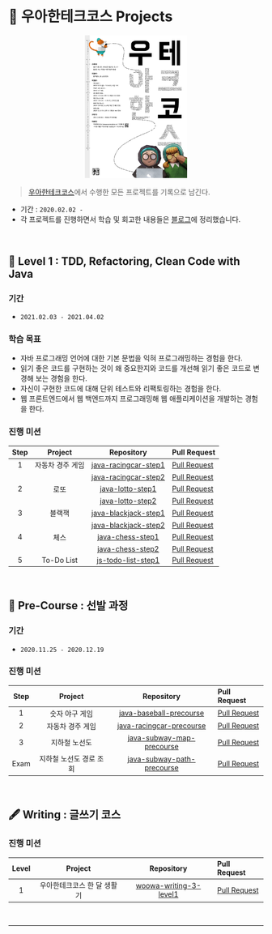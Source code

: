# 🚀 우아한테크코스 Projects

<p align="center">
    <img src="./image.jpg" alt="logo" width="40%"/>
</p>

> [우아한테크코스](https://woowacourse.github.io/)에서 수행한 모든 프로젝트를 기록으로 남긴다.

* 기간 : ``2020.02.02 - ``
* 각 프로젝트를 진행하면서 학습 및 회고한 내용들은 [블로그](https://xlffm3.github.io/tags/#%EC%9A%B0%EC%95%84%ED%95%9C%ED%85%8C%ED%81%AC%EC%BD%94%EC%8A%A4)에 정리했습니다.

<br>

## 🥚 Level 1 : TDD, Refactoring, Clean Code with Java

### 기간

* ``2021.02.03 - 2021.04.02``

### 학습 목표

* 자바 프로그래밍 언어에 대한 기본 문법을 익혀 프로그래밍하는 경험을 한다.
* 읽기 좋은 코드를 구현하는 것이 왜 중요한지와 코드를 개선해 읽기 좋은 코드로 변경해 보는 경험을 한다.
* 자신이 구현한 코드에 대해 단위 테스트와 리팩토링하는 경험을 한다.
* 웹 프론트엔드에서 웹 백엔드까지 프로그래밍해 웹 애플리케이션을 개발하는 경험을 한다.

### 진행 미션

| Step | Project | Repository | Pull Request |
|:---:|:---:|:---:|:---|
| 1 | 자동차 경주 게임 | [java-racingcar-step1](https://github.com/xlffm3/java-racingcar/tree/step1) | [Pull Request](https://github.com/woowacourse/java-racingcar/pull/165) |
|  | |  [java-racingcar-step2](https://github.com/xlffm3/java-racingcar/tree/step2) | [Pull Request](https://github.com/woowacourse/java-racingcar/pull/197) |
| 2 | 로또 | [java-lotto-step1](https://github.com/xlffm3/java-lotto/tree/step1) | [Pull Request](https://github.com/woowacourse/java-lotto/pull/228) |
|  | |  [java-lotto-step2](https://github.com/xlffm3/java-lotto/tree/step2) | [Pull Request](https://github.com/woowacourse/java-lotto/pull/282) |
| 3 | 블랙잭 | [java-blackjack-step1](https://github.com/xlffm3/java-blackjack/tree/step1) | [Pull Request](https://github.com/woowacourse/java-blackjack/pull/113) |
|  | |  [java-blackjack-step2](https://github.com/xlffm3/java-blackjack/tree/step2) | [Pull Request](https://github.com/woowacourse/java-blackjack/pull/162) |
| 4 | 체스 | [java-chess-step1](https://github.com/xlffm3/java-chess/tree/step1) | [Pull Request](https://github.com/woowacourse/java-chess/pull/174) |
|  | |  [java-chess-step2](https://github.com/xlffm3/java-chess/tree/step2) | [Pull Request](https://github.com/woowacourse/java-chess/pull/215) |
| 5 | To-Do List | [js-todo-list-step1](https://github.com/xlffm3/js-todo-list-step1/tree/step1) | [Pull Request](https://github.com/woowacourse/js-todo-list-step1/pull/4) |

<br>

## 🌱 Pre-Course : 선발 과정

### 기간

* ``2020.11.25 - 2020.12.19``

### 진행 미션

| Step | Project | Repository | Pull Request |
|:---:|:---:|:---:|:---|
| 1 | 숫자 야구 게임 | [java-baseball-precourse](https://github.com/xlffm3/java-baseball-precourse/tree/xlffm3) | [Pull Request](https://github.com/woowacourse/java-baseball-precourse/pull/339) |
| 2 | 자동차 경주 게임 | [java-racingcar-precourse](https://github.com/xlffm3/java-racingcar-precourse/tree/xlffm3) | [Pull Request](https://github.com/woowacourse/java-racingcar-precourse/pull/305) |
| 3 | 지하철 노선도 | [java-subway-map-precourse](https://github.com/xlffm3/java-subway-map-precourse/tree/xlffm3) | [Pull Request](https://github.com/woowacourse/java-subway-map-precourse/pull/88) |
| Exam | 지하철 노선도 경로 조회 | [java-subway-path-precourse](https://github.com/xlffm3/java-subway-path-precourse/tree/xlffm3) | [Pull Request](https://github.com/woowacourse/java-subway-path-precourse/pull/32) |

<br>

## 🖋 Writing : 글쓰기 코스

### 진행 미션

| Level | Project | Repository | Pull Request |
|:---:|:---:|:---:|:---|
| 1 | 우아한테크코스 한 달 생활기 | [woowa-writing-3-level1](https://github.com/xlffm3/woowa-writing-3/tree/xlffm3) | [Pull Request](https://github.com/woowacourse/woowa-writing-3/pull/39)

<br>

---
